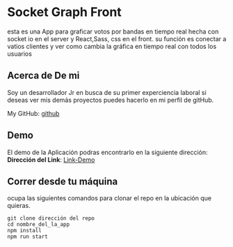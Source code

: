 # Socket Graph Front

esta es una App para graficar votos por bandas en tiempo real hecha con socket io en el server y React,Sass, css en el front. su función es conectar a vatios clientes y ver como cambia la gráfica en tiempo real con todos los usuarios

## Acerca de De mi

Soy un desarrollador Jr en busca de su primer experciencia laboral si deseas ver mis demás proyectos puedes hacerlo en mi perfil de gitHub.

My GitHub: [github](https://github.com/UrielBm)

## Demo

El demo de la Aplicación podras encontrarlo en la siguiente dirección:
**Dirección del Link**: [Link-Demo](https://socket-server-graph.herokuapp.com/)

## Correr desde tu máquina

ocupa las siguientes comandos para clonar el repo en la ubicación que quieras.

```
git clone dirección del repo
cd nombre_del_la_app
npm install
npm run start

```
